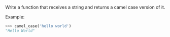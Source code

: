 Write a function that receives a string and returns a camel case version of it.

Example:

```python
>>> camel_case('hello world')
"Hello World"
```
